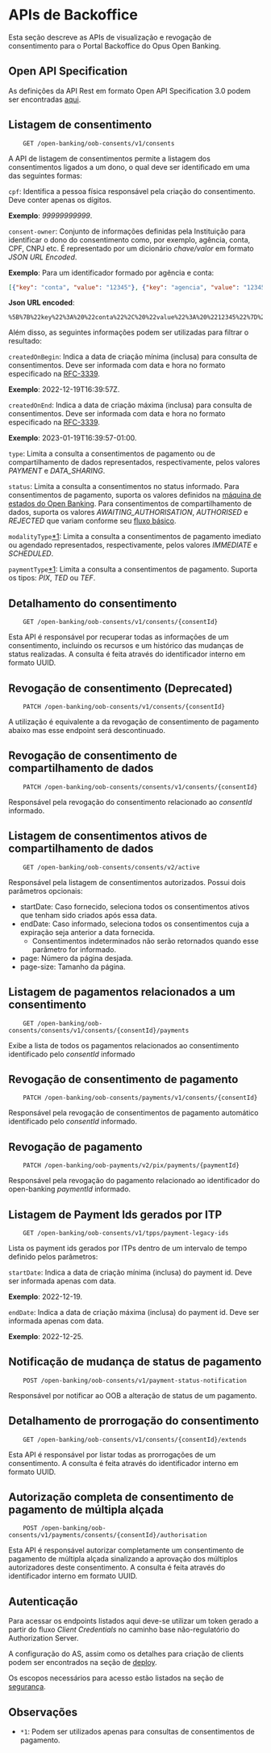# APIs de Backoffice

Esta seção descreve as APIs de visualização e revogação de consentimento para o
Portal Backoffice do Opus Open Banking.

## Open API Specification

As definições da API Rest em formato Open API Specification 3.0 podem ser encontradas
[aqui](./oas-oob-consents.yaml).

## Listagem de consentimento

        GET /open-banking/oob-consents/v1/consents

A API de listagem de consentimentos permite a listagem dos consentimentos ligados
a um dono, o qual deve ser identificado em uma das seguintes formas:

`cpf`: Identifica a pessoa física responsável pela criação do consentimento.
Deve conter apenas os dígitos.

**Exemplo**: *99999999999*.

`consent-owner`: Conjunto de informações definidas pela Instituição para identificar
o dono do consentimento como, por exemplo, agência, conta, CPF, CNPJ etc.
É representado por um dicionário *chave/valor* em formato *JSON URL Encoded*.

**Exemplo**: Para um identificador formado por agência e conta:

```json
[{"key": "conta", "value": "12345"}, {"key": "agencia", "value": "12345"}]
```

**Json URL encoded**:

```text
%5B%7B%22key%22%3A%20%22conta%22%2C%20%22value%22%3A%20%2212345%22%7D%2C%20%7B%22key%22%3A%20%22agencia%22%2C%20%22value%22%3A%20%2212345%22%7D%5D
```

Além disso, as seguintes informações podem ser utilizadas para filtrar o resultado:

`createdOnBegin`: Indica a data de criação mínima (inclusa) para consulta de consentimentos.
Deve ser informada com data e hora no formato especificado na [RFC-3339](https://datatracker.ietf.org/doc/html/rfc3339).

**Exemplo**: 2022-12-19T16:39:57Z.

`createdOnEnd`: Indica a data de criação máxima (inclusa) para consulta de consentimentos.
Deve ser informada com data e hora no formato especificado na [RFC-3339](https://datatracker.ietf.org/doc/html/rfc3339).

**Exemplo**: 2023-01-19T16:39:57-01:00.

`type`: Limita a consulta a consentimentos de pagamento ou de compartilhamento de
dados representados, respectivamente, pelos valores *PAYMENT* e *DATA_SHARING*.

`status`: Limita a consulta a consentimentos no status informado. Para consentimentos
de pagamento, suporta os valores definidos na [máquina de estados do Open Banking](https://openbankingbrasil.atlassian.net/wiki/spaces/DraftOB/pages/50346765/M+quina+de+Estados+-+Pagamentos+-+v1.1.0-rc1.0).
Para consentimentos de compartilhamento de dados, suporta os valores *AWAITING_AUTHORISATION*,
*AUTHORISED* e *REJECTED* que variam conforme seu [fluxo básico](https://openbanking-brasil.github.io/areadesenvolvedor/documents/fluxo_basico_consentimento.pdf).

`modalityType`[*1](#observações): Limita a consulta a consentimentos de pagamento
imediato ou agendado representados, respectivamente, pelos valores *IMMEDIATE* e
*SCHEDULED*.

`paymentType`[*1](#observações): Limita a consulta a consentimentos de pagamento.
Suporta os tipos: *PIX*, *TED* ou *TEF*.

## Detalhamento do consentimento

        GET /open-banking/oob-consents/v1/consents/{consentId}

Esta API é responsável por recuperar todas as informações de um consentimento,
incluindo os recursos e um histórico das mudanças de status realizadas. A consulta é feita através
do identificador interno em formato UUID.

## Revogação de consentimento (Deprecated)

        PATCH /open-banking/oob-consents/v1/consents/{consentId}

A utilização é equivalente a da revogação de consentimento de pagamento abaixo
mas esse endpoint será descontinuado.

## Revogação de consentimento de compartilhamento de dados

        PATCH /open-banking/oob-consents/consents/v1/consents/{consentId}

Responsável pela revogação do consentimento relacionado ao *consentId* informado.

## Listagem de consentimentos ativos de compartilhamento de dados

        GET /open-banking/oob-consents/consents/v2/active

Responsável pela listagem de consentimentos autorizados. Possui dois parâmetros opcionais:
- startDate: Caso fornecido, seleciona todos os consentimentos ativos que tenham sido criados após essa data.
- endDate: Caso informado, seleciona todos os consentimentos cuja a expiração seja anterior a data fornecida.
  - Consentimentos indeterminados não serão retornados quando esse parâmetro for informado.
- page: Número da página desjada.
- page-size: Tamanho da página.

## Listagem de pagamentos relacionados a um consentimento

        GET /open-banking/oob-consents/consents/v1/consents/{consentId}/payments

Exibe a lista de todos os pagamentos relacionados ao consentimento identificado pelo *consentId* informado

## Revogação de consentimento de pagamento

        PATCH /open-banking/oob-consents/payments/v1/consents/{consentId}

Responsável pela revogação de consentimentos de pagamento automático identificado pelo *consentId* informado.

## Revogação de pagamento

        PATCH /open-banking/oob-payments/v2/pix/payments/{paymentId}

Responsável pela revogação do pagamento relacionado ao identificador do open-banking *paymentId* informado.

## Listagem de Payment Ids gerados por ITP

        GET /open-banking/oob-consents/v1/tpps/payment-legacy-ids

Lista os payment ids gerados por ITPs dentro de um intervalo de tempo definido pelos
parâmetros:

`startDate`: Indica a data de criação mínima (inclusa) do payment id. Deve ser informada
apenas com data.

**Exemplo**: 2022-12-19.

`endDate`: Indica a data de criação máxima (inclusa) do payment id. Deve ser informada
apenas com data.

**Exemplo**: 2022-12-25.

## Notificação de mudança de status de pagamento

        POST /open-banking/oob-consents/v1/payment-status-notification

Responsável por notificar ao OOB a alteração de status de um pagamento.

## Detalhamento de prorrogação do consentimento

        GET /open-banking/oob-consents/v1/consents/{consentId}/extends

Esta API é responsável por listar todas as prorrogações de um consentimento.
A consulta é feita através do identificador interno em formato UUID.

## Autorização completa de consentimento de pagamento de múltipla alçada

        POST /open-banking/oob-consents/v1/payments/consents/{consentId}/authorisation

Esta API é responsável autorizar completamente um consentimento de pagamento de
múltipla alçada sinalizando a aprovação dos múltiplos autorizadores deste consentimento.
A consulta é feita através do identificador interno em formato UUID.

## Autenticação

Para acessar os endpoints listados aqui deve-se utilizar um token gerado a partir
do fluxo *Client Credentials* no caminho base não-regulatório do Authorization Server.

A configuração do AS, assim como os detalhes para criação de clients podem ser
encontrados na seção de [deploy](../../deploy/oob-authorization-server/readme.md).

Os escopos necessários para acesso estão listados na seção de [segurança](../../segurança/apis/readme.md#oob-consents).

## Observações

- `*1`: Podem ser utilizados apenas para consultas de consentimentos de pagamento.
